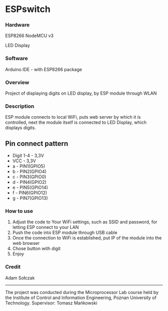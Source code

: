 # ESPswitch

### Hardware
 
ESP8266 NodeMCU v3
 
LED Display

### Software
 
Arduino IDE - with ESP8266 package

### Overview

Project of displaying digits on LED display, by ESP module through WLAN

### Description

ESP module connects to local WiFi, puts web server by which it is controlled, next the module itself is connected to LED Display, which displays digits.

## Pin connect pattern

+ Digit 1-4 - 3,3V
+ VCC - 3,3V
+ a - PIN1(GPIO5)
+ b - PIN2(GPIO4)
+ c - PIN3(GPIO0)
+ d - PIN4(GPIO2)
+ e - PIN5(GPIO14)
+ f - PIN6(GPIO12)
+ g - PIN7(GPIO13)

### How to use

1. Adjust the code to Your WiFi settings, such as SSID and password, for letting ESP connect to your LAN
2. Push the code into ESP module through USB cable
3. Once the connection to WiFi is established, put IP of the module into the web browser
4. Chose button with digit
5. Enjoy

### Credit

Adam Sołczak

<hr>
The project was conducted during the Microprocessor Lab course held by the Institute of Control and Information Engineering, Poznan University of Technology. Supervisor: Tomasz Mańkowski
